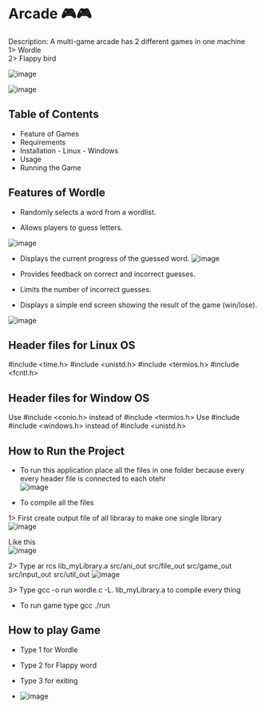 # Arcade 🎮🎮

 Description: A multi-game arcade has 2 different games in one machine</br>
             1> Wordle</br>
             2> Flappy bird</br>


  ![image](https://github.com/user-attachments/assets/a7ce2496-652b-423f-9fb0-6877b21fe8ca)</br>



 ![image](https://github.com/user-attachments/assets/d6fd9cd6-4051-4d66-95e4-a7ac84f37bc5)  


## Table of Contents
- Feature of Games
- Requirements
- Installation
         - Linux
          - Windows
- Usage
- Running the Game



## Features of Wordle

- Randomly selects a word from a  wordlist.

- Allows players to guess letters.

![image](https://github.com/user-attachments/assets/14107781-c2ac-4c18-820e-6277129f17c7)

- Displays the current progress of the guessed word.
![image](https://github.com/user-attachments/assets/91088780-7eb4-497e-8680-1ce814bbaf98)

- Provides feedback on correct and incorrect guesses.

- Limits the number of incorrect guesses.

- Displays a simple end screen showing the result of the game (win/lose).

 ![image](https://github.com/user-attachments/assets/4904b289-d7d5-436c-8b7c-549a4c0ab7e2)

## Header files for Linux OS
#include <time.h>
#include <unistd.h>
#include <termios.h>
#include <fcntl.h>

## Header files for Window OS

Use #include <conio.h>   instead of #include <termios.h>
Use #include #include <windows.h>   instead of #include <unistd.h>

## How to Run the Project
- To run this application place all the files in one folder because
 every every header file is connected to each otehr</br>
![image](https://github.com/user-attachments/assets/9efc4a46-3931-45fa-99dd-c5d9a8cdd754)

- To compile all the files
   
1> First create output file of all libraray to make one single library  </br>
![image](https://github.com/user-attachments/assets/f4986bcb-8278-4206-99c7-587d527b234e)  

Like this  </br>
![image](https://github.com/user-attachments/assets/c746e42f-9574-4fbb-a251-463a6c0a9fc7)  

2> Type  ar rcs lib_myLibrary.a src/ani_out src/file_out src/game_out src/input_out src/util_out
![image](https://github.com/user-attachments/assets/3bcb04c5-950d-401d-99c7-389893f38efb)

3>  Type gcc -o run wordle.c -L. lib_myLibrary.a to compile every thing
- To run game type gcc ./run

## How to play Game

- Type 1 for Wordle
- Type 2 for Flappy word
- Type 3 for exiting 


- ![image](https://github.com/user-attachments/assets/e3cb1e28-7af8-4838-8b8c-bf2e2bbf3611)

